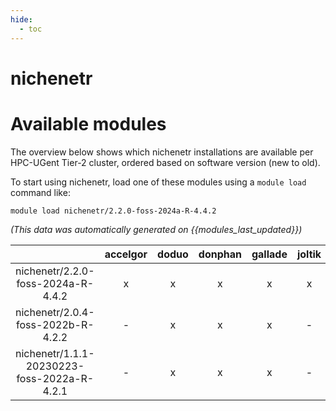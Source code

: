 ```yaml
---
hide:
  - toc
---
```


nichenetr
=========

# Available modules


The overview below shows which nichenetr installations are available per HPC-UGent Tier-2 cluster, ordered based on software version (new to old).

To start using nichenetr, load one of these modules using a `module load` command like:

```shell
module load nichenetr/2.2.0-foss-2024a-R-4.4.2
```

*(This data was automatically generated on {{modules_last_updated}})*  

| |accelgor|doduo|donphan|gallade|joltik|shinx|
| :---: | :---: | :---: | :---: | :---: | :---: | :---: |
|nichenetr/2.2.0-foss-2024a-R-4.4.2|x|x|x|x|x|x|
|nichenetr/2.0.4-foss-2022b-R-4.2.2|-|x|x|x|-|-|
|nichenetr/1.1.1-20230223-foss-2022a-R-4.2.1|-|x|x|x|-|-|

